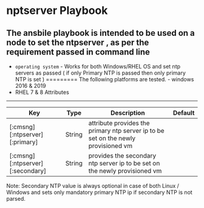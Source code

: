 nptserver Playbook
=================
The ansbile playbook is intended to be used on a node to set the ntpserver , as per the requirement passed in command line 
------------
- `operating system` - Works for both Windows/RHEL OS and set ntp servers as passed ( if only Primary NTP is passed then only primary NTP is set )
=========
The following platforms are tested. - windows 2016 & 2019
- RHEL 7 & 8 Attributes
----------
Key | Type | Description | Default
--- | ---- |------------ |--------
[:cmsng][:ntpserver][:primary] |String |attribute provides the primary ntp server ip to be set on the newly provisioned vm
[:cmsng][:ntpserver][:secondary] | String | provides the secondary ntp server ip to be set on the newly provisioned vm

Note: Secondary NTP value is always optional in case of both Linux / Windows and sets only mandatory primary NTP ip if secondary NTP is not parsed.